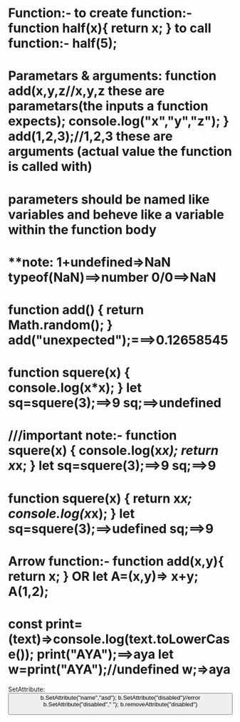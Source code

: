 Function:-
to create function:-
function half(x){
return x;
}
to call function:-
half(5);
========================================
Parametars & arguments:
function add(x,y,z//x,y,z these are parametars(the inputs a function expects);
console.log("x","y","z");
}
add(1,2,3);//1,2,3  these are arguments (actual value the function is called with)
===============================================
parameters should be named like variables and beheve like a variable within the function body
================================================
**note: 1+undefined=>NaN
typeof(NaN)==>number
0/0==>NaN
================================================
function add()
{
return Math.random();
}
add("unexpected");===>0.12658545
=======================================================
function squere(x)
{
console.log(x*x);
}
let sq=squere(3);==>9
sq;==>undefined
========================================================
///important note:-
function squere(x)
{
console.log(x*x);
return x*x;
}
let sq=squere(3);==>9
sq;==>9 
=====================================================
function squere(x)
{
return x*x;
console.log(x*x);
}
let sq=squere(3);==>udefined
sq;==>9 
======================================================
Arrow function:-
function add(x,y){
return x;
}
OR 
let A=(x,y)=> x+y;
A(1,2);
=====================================================
const print=(text)=>console.log(text.toLowerCase());
print("AYA");==>aya
let w=print("AYA");//undefined
w;=>aya
=====================================================
SetAttribute:
<button name="aya" value="true">
b.SetAttribute("name","asd");
b.SetAttribute("disabled")//error
b.SetAttribute("disabled"," ");
b.removeAttribute("disabled")












